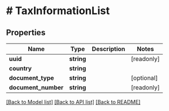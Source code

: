 # # TaxInformationList

## Properties

Name | Type | Description | Notes
------------ | ------------- | ------------- | -------------
**uuid** | **string** |  | [readonly]
**country** | **string** |  |
**document_type** | **string** |  | [optional]
**document_number** | **string** |  | [readonly]

[[Back to Model list]](../../README.md#models) [[Back to API list]](../../README.md#endpoints) [[Back to README]](../../README.md)
